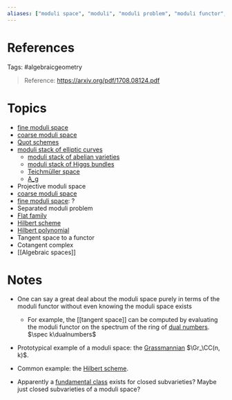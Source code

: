 ```yaml
---
aliases: ["moduli space", "moduli", "moduli problem", "moduli functor", "moduli stack"]
---
```


# References

Tags: #algebraicgeometry 

> Reference: https://arxiv.org/pdf/1708.08124.pdf

# Topics
- [fine moduli space](fine%20moduli%20space)
- [coarse moduli space](coarse%20moduli%20space.md)
- [Quot schemes](Quot%20schemes)
- [moduli stack of elliptic curves](moduli%20stack%20of%20elliptic%20curves.md)
	- [moduli stack of abelian varieties](moduli%20stack%20of%20abelian%20varieties.md)
	- [moduli stack of Higgs bundles](moduli%20stack%20of%20Higgs%20bundles.md)
	- [Teichmüller space](moduli%20stack%20of%20elliptic%20curves.md)
	- [A_g](moduli%20stack%20of%20abelian%20varieties.md)
- Projective moduli space
- [coarse moduli space](coarse%20moduli%20space.md)
- [fine moduli space](fine%20moduli%20space): ?
- Separated moduli problem
- [Flat family](Flat%20family)
- [Hilbert scheme](Hilbert%20scheme)
- [Hilbert polynomial](Hilbert%20polynomial)
- Tangent space to a functor
- Cotangent complex
- [[Algebraic spaces]]

# Notes
- One can say a great deal about the moduli space purely in terms of the moduli functor without even knowing the moduli space exists 
	- For example, the [[tangent space]] can be computed by evaluating the moduli functor on the spectrum of the ring of [dual numbers](dual%20numbers). $\spec k\dualnumbers$

- Prototypical example of a moduli space: the [Grassmannian](Grassmannian.md)  $\Gr_\CC(n, k)$.
- Common example: the [Hilbert scheme](Hilbert%20scheme).
- Apparently a [fundamental class](fundamental%20class) exists for closed subvarieties? 
Maybe just closed subvarieties of a moduli space?